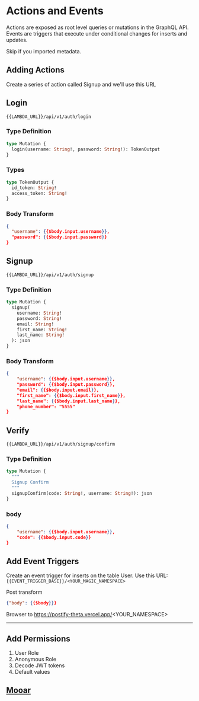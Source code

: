 # Actions and Events

Actions are exposed as root level queries or mutations in the GraphQL API. Events are triggers that execute under conditional changes for inserts and updates.

Skip if you imported metadata.

## Adding Actions

Create a series of action called Signup and we'll use this URL

## Login

`{{LAMBDA_URL}}/api/v1/auth/login`

### Type Definition

```graphql
type Mutation {
  login(username: String!, password: String!): TokenOutput
}
```

### Types

```graphql
type TokenOutput {
  id_token: String!
  access_token: String!
}
```

### Body Transform

```json
{
  "username": {{$body.input.username}},
  "password": {{$body.input.password}}
}
```

## Signup

`{{LAMBDA_URL}}/api/v1/auth/signup`

### Type Definition

```graphql
type Mutation {
  signup(
    username: String!
    password: String!
    email: String!
    first_name: String!
    last_name: String!
  ): json
}
```

### Body Transform

```json
{
    "username": {{$body.input.username}},
    "password": {{$body.input.password}},
    "email": {{$body.input.email}},
    "first_name": {{$body.input.first_name}},
    "last_name": {{$body.input.last_name}},
    "phone_number": "5555"
}
```

## Verify

`{{LAMBDA_URL}}/api/v1/auth/signup/confirm`

### Type Definition

```graphql
type Mutation {
  """
  Signup Confirm
  """
  signupConfirm(code: String!, username: String!): json
}
```

### body

```json
{
    "username": {{$body.input.username}},
    "code": {{$body.input.code}}
}

```

## Add Event Triggers

Create an event trigger for inserts on the table User. Use this URL:  
`{{EVENT_TRIGGER_BASE}}/<YOUR_MAGIC_NAMESPACE>`

Post transform

```json
{"body": {{$body}}}
```

Browser to https://postify-theta.vercel.app/<YOUR_NAMESPACE>

---

## Add Permissions

1. User Role
2. Anonymous Role
3. Decode JWT tokens
4. Default values

## [Mooar](/guide/05-advanced-patterns/Readme.md)
